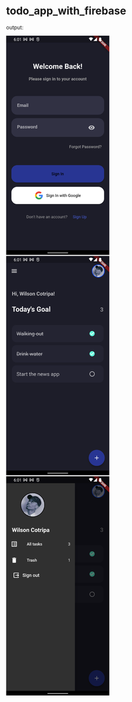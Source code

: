 # todo_app_with_firebase

output:
<div style="">
    <img src="./1.png" alt="" style="width: 280px">
    <img src="./2.png" alt="" style="width: 280px">
    <img src="./3.png" alt="" style="width: 280px">
</div>